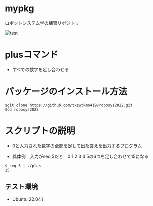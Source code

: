 # mypkg
ロボットシステム学の練習リポジトリ

![test](https://github.com/tkzwtkmo419/mypkg/actions/workflows/test.yml/badge.svg)

# plusコマンド
* すべての数字を足し合わせる

# パッケージのインストール方法

```
$git clone https://github.com/tkzwtkmo419/robosys2022.git
$cd robosys2022
```
# スクリプトの説明

* 0と入力された数字の全部を足して出た答えを出力するプログラム

* 具体例　入力がseq 5だと　0 1 2 3 4 5の6つを足し合わせて15になる
```
$ seq 5 | ./plus
15
```
## テスト環境
* Ubuntu 22.04
i

